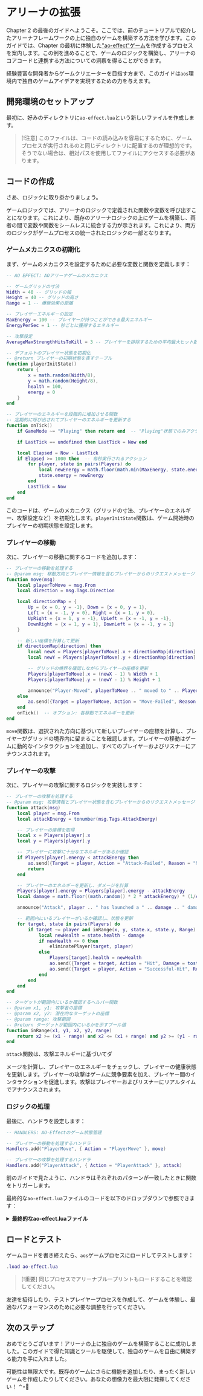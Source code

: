 # アリーナの拡張

Chapter 2 の最後のガイドへようこそ。ここでは、前のチュートリアルで紹介したアリーナフレームワークの上に独自のゲームを構築する方法を学びます。このガイドでは、Chapter の最初に体験した["ao-effect"ゲーム](ao-effect)を作成するプロセスを案内します。この例を進めることで、ゲームのロジックを構築し、アリーナのコアコードと連携する方法についての洞察を得ることができます。

経験豊富な開発者からゲームクリエーターを目指す方まで、このガイドは`aos`環境内で独自のゲームアイデアを実現するための力を与えます。

## 開発環境のセットアップ

最初に、好みのディレクトリに`ao-effect.lua`という新しいファイルを作成します。

> [!注意]
> このファイルは、コードの読み込みを容易にするために、ゲームプロセスが実行されるのと同じディレクトリに配置するのが理想的です。そうでない場合は、相対パスを使用してファイルにアクセスする必要があります。

## コードの作成

さあ、ロジックに取り掛かりましょう。

ゲームロジックでは、アリーナのロジックで定義された関数や変数を呼び出すことになります。これにより、既存のアリーナロジックの上にゲームを構築し、両者の間で変数や関数をシームレスに統合する力が示されます。これにより、両方のロジックがゲームプロセスの統一されたロジックの一部となります。

### ゲームメカニクスの初期化

まず、ゲームのメカニクスを設定するために必要な変数と関数を定義します：

```lua
-- AO EFFECT: AOアリーナゲームのメカニクス

-- ゲームグリッドの寸法
Width = 40 -- グリッドの幅
Height = 40 -- グリッドの高さ
Range = 1 -- 爆発効果の距離

-- プレイヤーエネルギーの設定
MaxEnergy = 100 -- プレイヤーが持つことができる最大エネルギー
EnergyPerSec = 1 -- 秒ごとに獲得するエネルギー

-- 攻撃設定
AverageMaxStrengthHitsToKill = 3 -- プレイヤーを排除するための平均最大ヒット数

-- デフォルトのプレイヤー状態を初期化
-- @return プレイヤーの初期状態を表すテーブル
function playerInitState()
    return {
        x = math.random(Width/8),
        y = math.random(Height/8),
        health = 100,
        energy = 0
    }
end

-- プレイヤーのエネルギーを段階的に増加させる関数
-- 定期的に呼び出されてプレイヤーのエネルギーを更新する
function onTick()
    if GameMode ~= "Playing" then return end  -- "Playing"状態でのみアクティブ

    if LastTick == undefined then LastTick = Now end

    local Elapsed = Now - LastTick
    if Elapsed >= 1000 then  -- 毎秒実行されるアクション
        for player, state in pairs(Players) do
            local newEnergy = math.floor(math.min(MaxEnergy, state.energy + (Elapsed * EnergyPerSec // 2000)))
            state.energy = newEnergy
        end
        LastTick = Now
    end
end
```

このコードは、ゲームのメカニクス（グリッドの寸法、プレイヤーのエネルギー、攻撃設定など）を初期化します。`playerInitState`関数は、ゲーム開始時のプレイヤーの初期状態を設定します。

### プレイヤーの移動

次に、プレイヤーの移動に関するコードを追加します：

```lua
-- プレイヤーの移動を処理する
-- @param msg: 移動方向とプレイヤー情報を含むプレイヤーからのリクエストメッセージ
function move(msg)
    local playerToMove = msg.From
    local direction = msg.Tags.Direction

    local directionMap = {
        Up = {x = 0, y = -1}, Down = {x = 0, y = 1},
        Left = {x = -1, y = 0}, Right = {x = 1, y = 0},
        UpRight = {x = 1, y = -1}, UpLeft = {x = -1, y = -1},
        DownRight = {x = 1, y = 1}, DownLeft = {x = -1, y = 1}
    }

    -- 新しい座標を計算して更新
    if directionMap[direction] then
        local newX = Players[playerToMove].x + directionMap[direction].x
        local newY = Players[playerToMove].y + directionMap[direction].y

        -- グリッドの境界を確認しながらプレイヤーの座標を更新
        Players[playerToMove].x = (newX - 1) % Width + 1
        Players[playerToMove].y = (newY - 1) % Height + 1

        announce("Player-Moved", playerToMove .. " moved to " .. Players[playerToMove].x .. "," .. Players[playerToMove].y .. ".")
    else
        ao.send({Target = playerToMove, Action = "Move-Failed", Reason = "Invalid direction."})
    end
    onTick()  -- オプション: 各移動でエネルギーを更新
end
```

`move`関数は、選択された方向に基づいて新しいプレイヤーの座標を計算し、プレイヤーがグリッドの境界内に留まることを確認します。プレイヤーの移動はゲームに動的なインタラクションを追加し、すべてのプレイヤーおよびリスナーにアナウンスされます。

### プレイヤーの攻撃

次に、プレイヤーの攻撃に関するロジックを実装します：

```lua
-- プレイヤーの攻撃を処理する
-- @param msg: 攻撃情報とプレイヤー状態を含むプレイヤーからのリクエストメッセージ
function attack(msg)
    local player = msg.From
    local attackEnergy = tonumber(msg.Tags.AttackEnergy)

    -- プレイヤーの座標を取得
    local x = Players[player].x
    local y = Players[player].y

    -- プレイヤーに攻撃に十分なエネルギーがあるか確認
    if Players[player].energy < attackEnergy then
        ao.send({Target = player, Action = "Attack-Failed", Reason = "Not enough energy."})
        return
    end

    -- プレイヤーのエネルギーを更新し、ダメージを計算
    Players[player].energy = Players[player].energy - attackEnergy
    local damage = math.floor((math.random() * 2 * attackEnergy) * (1/AverageMaxStrengthHitsToKill))

    announce("Attack", player .. " has launched a " .. damage .. " damage attack from " .. x .. "," .. y .. "!")

    -- 範囲内にいるプレイヤーがいるか確認し、状態を更新
    for target, state in pairs(Players) do
        if target ~= player and inRange(x, y, state.x, state.y, Range) then
            local newHealth = state.health - damage
            if newHealth <= 0 then
                eliminatePlayer(target, player)
            else
                Players[target].health = newHealth
                ao.send({Target = target, Action = "Hit", Damage = tostring(damage), Health = tostring(newHealth)})
                ao.send({Target = player, Action = "Successful-Hit", Recipient = target, Damage = tostring(damage), Health = tostring(newHealth)})
            end
        end
    end
end

-- ターゲットが範囲内にいるか確認するヘルパー関数
-- @param x1, y1: 攻撃者の座標
-- @param x2, y2: 潜在的なターゲットの座標
-- @param range: 攻撃範囲
-- @return ターゲットが範囲内にいるかを示すブール値
function inRange(x1, y1, x2, y2, range)
    return x2 >= (x1 - range) and x2 <= (x1 + range) and y2 >= (y1 - range) and y2 <= (y1 + range)
end
```

`attack`関数は、攻撃エネルギーに基づいてダ

メージを計算し、プレイヤーのエネルギーをチェックし、プレイヤーの健康状態を更新します。プレイヤーの攻撃はゲームに競争要素を加え、プレイヤー間のインタラクションを促進します。攻撃はプレイヤーおよびリスナーにリアルタイムでアナウンスされます。

### ロジックの処理

最後に、ハンドラを設定します：

```lua
-- HANDLERS: AO-Effectのゲーム状態管理

-- プレイヤーの移動を処理するハンドラ
Handlers.add("PlayerMove", { Action = "PlayerMove" }, move)

-- プレイヤーの攻撃を処理するハンドラ
Handlers.add("PlayerAttack", { Action = "PlayerAttack" }, attack)
```

前のガイドで見たように、ハンドラはそれぞれのパターンが一致したときに関数をトリガーします。

最終的な`ao-effect.lua`ファイルのコードを以下のドロップダウンで参照できます：

<details>
  <summary><strong>最終的なao-effect.luaファイル</strong></summary>

```lua
-- AO EFFECT: AOアリーナゲームのメカニクス

-- ゲームグリッドの寸法
Width = 40 -- グリッドの幅
Height = 40 -- グリッドの高さ
Range = 1 -- 爆発効果の距離

-- プレイヤーエネルギーの設定
MaxEnergy = 100 -- プレイヤーが持つことができる最大エネルギー
EnergyPerSec = 1 -- 秒ごとに獲得するエネルギー

-- 攻撃設定
AverageMaxStrengthHitsToKill = 3 -- プレイヤーを排除するための平均最大ヒット数

-- デフォルトのプレイヤー状態を初期化
-- @return プレイヤーの初期状態を表すテーブル
function playerInitState()
    return {
        x = math.random(0, Width),
        y = math.random(0, Height),
        health = 100,
        energy = 0
    }
end

-- プレイヤーのエネルギーを段階的に増加させる関数
-- 定期的に呼び出されてプレイヤーのエネルギーを更新する
function onTick()
    if GameMode ~= "Playing" then return end  -- "Playing"状態でのみアクティブ

    if LastTick == undefined then LastTick = Now end

    local Elapsed = Now - LastTick
    if Elapsed >= 1000 then  -- 毎秒実行されるアクション
        for player, state in pairs(Players) do
            local newEnergy = math.floor(math.min(MaxEnergy, state.energy + (Elapsed * EnergyPerSec // 2000)))
            state.energy = newEnergy
        end
        LastTick = Now
    end
end

-- プレイヤーの移動を処理する
-- @param msg: 移動方向とプレイヤー情報を含むプレイヤーからのリクエストメッセージ
function move(msg)
    local playerToMove = msg.From
    local direction = msg.Tags.Direction

    local directionMap = {
        Up = {x = 0, y = -1}, Down = {x = 0, y = 1},
        Left = {x = -1, y = 0}, Right = {x = 1, y = 0},
        UpRight = {x = 1, y = -1}, UpLeft = {x = -1, y = -1},
        DownRight = {x = 1, y = 1}, DownLeft = {x = -1, y = 1}
    }

    -- 新しい座標を計算して更新
    if directionMap[direction] then
        local newX = Players[playerToMove].x + directionMap[direction].x
        local newY = Players[playerToMove].y + directionMap[direction].y

        -- グリッドの境界を確認しながらプレイヤーの座標を更新
        Players[playerToMove].x = (newX - 1) % Width + 1
        Players[playerToMove].y = (newY - 1) % Height + 1

        announce("Player-Moved", playerToMove .. " moved to " .. Players[playerToMove].x .. "," .. Players[playerToMove].y .. ".")
    else
        ao.send({Target = playerToMove, Action = "Move-Failed", Reason = "Invalid direction."})
    end
    onTick()  -- オプション: 各移動でエネルギーを更新
end

-- プレイヤーの攻撃を処理する
-- @param msg: 攻撃情報とプレイヤー状態を含むプレイヤーからのリクエストメッセージ
function attack(msg)
    local player = msg.From
    local attackEnergy = tonumber(msg.Tags.AttackEnergy)

    -- プレイヤーの座標を取得
    local x = Players[player].x
    local y = Players[player].y

    -- プレイヤーに攻撃に十分なエネルギーがあるか確認
    if Players[player].energy < attackEnergy then
        ao.send({Target = player, Action = "Attack-Failed", Reason = "Not enough energy."})
        return
    end

    -- プレイヤーのエネルギーを更新し、ダメージを計算
    Players[player].energy = Players[player].energy - attackEnergy
    local damage = math.floor((math.random() * 2 * attackEnergy) * (1/AverageMaxStrengthHitsToKill))

    announce("Attack", player .. " has launched a " .. damage .. " damage attack from " .. x .. "," .. y .. "!")

    -- 範囲内にいるプレイヤーがいるか確認し、状態を更新
    for target, state in pairs(Players) do
        if target ~= player and inRange(x, y, state.x, state.y, Range) then
            local newHealth = state.health - damage
            if newHealth <= 0 then
                eliminatePlayer(target, player)
            else
                Players[target].health = newHealth
                ao.send({Target = target, Action = "Hit", Damage = tostring(damage), Health = tostring(newHealth)})
                ao.send({Target = player, Action = "Successful-Hit", Recipient = target, Damage = tostring(damage), Health = tostring(newHealth)})
            end
        end
    end
end

-- ターゲットが範囲内にいるか確認するヘルパー関数
-- @param x1, y1: 攻撃者の座標
-- @param x2, y2: 潜在的なターゲットの座標
-- @param range: 攻撃範囲
-- @return ターゲットが範囲内にいるかを示すブール値
function inRange(x1, y1, x2, y2, range)
    return x2 >= (x1 - range) and x2 <= (x1 + range) and y2 >= (y1 - range) and y2 <= (y1 + range)
end

-- HANDLERS: AO-Effectのゲーム状態管理

-- プレイヤーの移動を処理するハンドラ
Handlers.add("PlayerMove", { Action = "PlayerMove" }, move)

-- プレイヤーの攻撃を処理するハンドラ
Handlers.add("PlayerAttack", { Action = "PlayerAttack" }, attack)
```

</details>

## ロードとテスト

ゲームコードを書き終えたら、`aos`ゲームプロセスにロードしてテストします：

```lua
.load ao-effect.lua
```

> [!重要]
> 同じプロセスでアリーナブループリントもロードすることを確認してください。

友達を招待したり、テストプレイヤープロセスを作成して、ゲームを体験し、最適なパフォーマンスのために必要な調整を行ってください。

## 次のステップ

おめでとうございます！アリーナの上に独自のゲームを構築することに成功しました。このガイドで得た知識とツールを駆使して、独自のゲームを自由に構築する能力を手に入れました。

可能性は無限大です。既存のゲームにさらに機能を追加したり、まったく新しいゲームを作成したりしてください。あなたの想像力を最大限に発揮してください！ ⌃◦🚀
